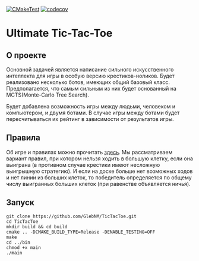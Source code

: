[![CMakeTest](https://github.com/GlebNM/TicTacToe/actions/workflows/cmake_tests.yml/badge.svg)](https://github.com/GlebNM/TicTacToe/actions/workflows/cmake_tests.yml)
[![codecov](https://codecov.io/gh/GlebNM/TicTacToe/branch/dev/graph/badge.svg?token=9K3W1ZIT96)](https://codecov.io/gh/GlebNM/TicTacToe)
# Ultimate Tic-Tac-Toe

## О проекте
Основной задачей является написание сильного искусственного интеллекта для игры в особую версию 
крестиков-ноликов. Будет реализовано несколько ботов, имеющих общий базовый класс.
Предполагается, что самым сильным из них будет основанный на MCTS(Monte-Carlo Tree Search).

Будет добавлена возможность игры между людьми, человеком и компьютером, и двумя ботами.
В случае игры между ботами будет пересчитываться их рейтинг в зависимости от результатов игры.

## Правила
Об игре и правилах можно прочитать [здесь](https://en.wikipedia.org/wiki/Ultimate_tic-tac-toe).
Мы рассматриваем вариант правил, при котором нельзя ходить в большую клетку, если она выиграна
(в противном случае крестики имеют несложную выигрышную стратегию). И если на доске
больше нет возможных ходов и нет линии из больших клеток,
то победитель определяется по общему числу выигранных больших клеток
(при равенстве объявляется ничья).

## Запуск
```shell
git clone https://github.com/GlebNM/TicTacToe.git
cd TicTacToe
mkdir build && cd build
cmake .. -DCMAKE_BUILD_TYPE=Release -DENABLE_TESTING=OFF
make
cd ../bin
chmod +x main
./main
```
